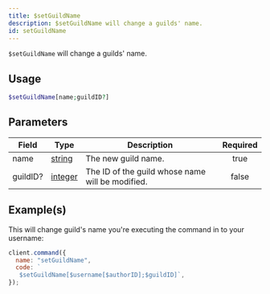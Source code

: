```yaml
---
title: $setGuildName
description: $setGuildName will change a guilds' name.
id: setGuildName
---
```


`$setGuildName` will change a guilds' name.

## Usage

```php
$setGuildName[name;guildID?]
```

## Parameters

| Field    | Type                                                                                                | Description                                      | Required |
| -------- | --------------------------------------------------------------------------------------------------- | ------------------------------------------------ | :------: |
| name     | [string](https://developer.mozilla.org/en-US/docs/Web/JavaScript/Reference/Global_Objects/String)   | The new guild name.                              |   true   |
| guildID? | [integer](https://developer.mozilla.org/en-US/docs/Web/JavaScript/Reference/Global_Objects/Integer) | The ID of the guild whose name will be modified. |  false   |

## Example(s)

This will change guild's name you're executing the command in to your username:

```javascript
client.command({
  name: "setGuildName",
  code: `
   $setGuildName[$username[$authorID];$guildID]`,
});
```
